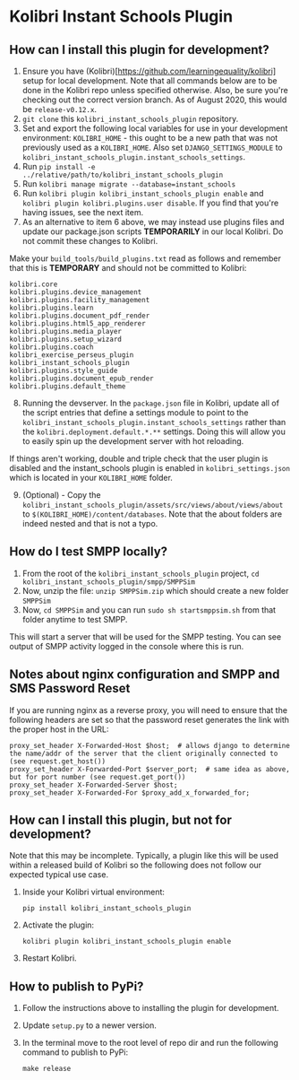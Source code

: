
Kolibri Instant Schools Plugin
=================================

How can I install this plugin for development?
------------------------------

1. Ensure you have (Kolibri)[https://github.com/learningequality/kolibri] setup for local development. Note that all commands below are to be done in the Kolibri repo unless specified otherwise. Also, be sure you're checking out the correct version branch. As of August 2020, this would be `release-v0.12.x`.
2. `git clone` this `kolibri_instant_schools_plugin` repository.
3. Set and export the following local variables for use in your development environment: `KOLIBRI_HOME` - this ought to be a new path that was not previously used as a `KOLIBRI_HOME`. Also set `DJANGO_SETTINGS_MODULE` to `kolibri_instant_schools_plugin.instant_schools_settings`.
4. Run `pip install -e ../relative/path/to/kolibri_instant_schools_plugin`
5. Run `kolibri manage migrate --database=instant_schools`
6. Run `kolibri plugin kolibri_instant_schools_plugin enable` and `kolibri plugin kolibri.plugins.user disable`. If you find that you're having issues, see the next item.
7. As an alternative to item 6 above, we may instead use plugins files and update our package.json scripts __TEMPORARILY__ in our local Kolibri. Do not commit these changes to Kolibri.

Make your `build_tools/build_plugins.txt` read as follows and remember that this is __TEMPORARY__ and should not be committed to Kolibri:

```
kolibri.core
kolibri.plugins.device_management
kolibri.plugins.facility_management
kolibri.plugins.learn
kolibri.plugins.document_pdf_render
kolibri.plugins.html5_app_renderer
kolibri.plugins.media_player
kolibri.plugins.setup_wizard
kolibri.plugins.coach
kolibri_exercise_perseus_plugin
kolibri_instant_schools_plugin
kolibri.plugins.style_guide
kolibri.plugins.document_epub_render
kolibri.plugins.default_theme
```

8. Running the devserver. In the `package.json` file in Kolibri, update all of the script entries that define a settings module to point to the `kolibri_instant_schools_plugin.instant_schools_settings` rather than the `kolibri.deployment.default.*.**` settings. Doing this will allow you to easily spin up the development server with hot reloading.

If things aren't working, double and triple check that the user plugin is disabled and the instant_schools plugin is enabled in `kolibri_settings.json` which is located in your `KOLIBRI_HOME` folder.

9. (Optional) - Copy the `kolibri_instant_schools_plugin/assets/src/views/about/views/about` to `$(KOLIBRI_HOME)/content/databases`. Note that the about folders are indeed nested and that is not a typo. 

How do I test SMPP locally?
----------------------------

1. From the root of the `kolibri_instant_schools_plugin` project, `cd kolibri_instant_schools_plugin/smpp/SMPPSim` 
2. Now, unzip the file: `unzip SMPPSim.zip` which should create a new folder `SMPPSim` 
3. Now, `cd SMPPSim` and you can run `sudo sh startsmppsim.sh` from that folder anytime to test SMPP.

This will start a server that will be used for the SMPP testing. You can see output of SMPP activity logged in the console where this is run.

Notes about nginx configuration and SMPP and SMS Password Reset
------------------------------------------

If you are running nginx as a reverse proxy, you will need to ensure that the following headers are set so that the password reset generates the link with the proper host in the URL:


```
proxy_set_header X-Forwarded-Host $host;  # allows django to determine the name/addr of the server that the client originally connected to (see request.get_host()) 
proxy_set_header X-Forwarded-Port $server_port;  # same idea as above, but for port number (see request.get_port()) 
proxy_set_header X-Forwarded-Server $host; 
proxy_set_header X-Forwarded-For $proxy_add_x_forwarded_for;
```

How can I install this plugin, but not for development?
------------------------------

Note that this may be incomplete. Typically, a plugin like this will be used within a released build of Kolibri so the following does not follow our expected typical use case.

1. Inside your Kolibri virtual environment:

    `pip install kolibri_instant_schools_plugin`

2. Activate the plugin:

    `kolibri plugin kolibri_instant_schools_plugin enable`

3. Restart Kolibri.


How to publish to PyPi?
------------------------------

1. Follow the instructions above to installing the plugin for development.

2. Update `setup.py` to a newer version.

3. In the terminal move to the root level of repo dir and run the following command to publish to PyPi:

    `make release`

